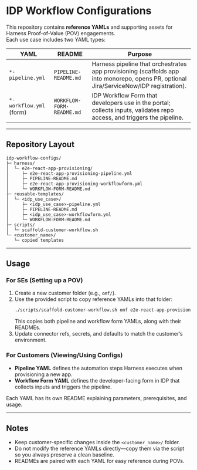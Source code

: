 # IDP Workflow Configurations

This repository contains **reference YAMLs** and supporting assets for Harness Proof-of-Value (POV) engagements.  
Each use case includes two YAML types:

| YAML | README | Purpose |
|------|--------|---------|
| `*-pipeline.yml` | `PIPELINE-README.md` | Harness pipeline that orchestrates app provisioning (scaffolds app into monorepo, opens PR, optional Jira/ServiceNow/IDP registration). |
| `*-workflow.yml` (form) | `WORKFLOW-FORM-README.md` | IDP Workflow Form that developers use in the portal; collects inputs, validates repo access, and triggers the pipeline. |

---

## Repository Layout

```
idp-workflow-configs/
├─ harness/
│  └─ e2e-react-app-provisioning/
│     ├─ e2e-react-app-provisioning-pipeline.yml
│     ├─ PIPELINE-README.md
│     ├─ e2e-react-app-provisioning-workflowform.yml
│     └─ WORKFLOW-FORM-README.md
├─ reusable-templates/
│  └─ <idp_use_case>/
│     ├─ <idp_use_case>-pipeline.yml
│     ├─ PIPELINE-README.md
│     ├─ <idp_use_case>-workflowform.yml
│     └─ WORKFLOW-FORM-README.md
├─ scripts/
│  └─ scaffold-customer-workflow.sh
└─ <customer_name>/
   └─ copied templates
```

---

## Usage

### For SEs (Setting up a POV)
1. Create a new customer folder (e.g., `omf/`).  
2. Use the provided script to copy reference YAMLs into that folder:  
   ```bash
   ./scripts/scaffold-customer-workflow.sh omf e2e-react-app-provisioning
   ```
   This copies both pipeline and workflow form YAMLs, along with their READMEs.
3. Update connector refs, secrets, and defaults to match the customer’s environment.

### For Customers (Viewing/Using Configs)
- **Pipeline YAML** defines the automation steps Harness executes when provisioning a new app.  
- **Workflow Form YAML** defines the developer-facing form in IDP that collects inputs and triggers the pipeline.  

Each YAML has its own README explaining parameters, prerequisites, and usage.

---

## Notes
- Keep customer-specific changes inside the `<customer_name>/` folder.  
- Do not modify the reference YAMLs directly—copy them via the script so you always preserve a clean baseline.  
- READMEs are paired with each YAML for easy reference during POVs.

